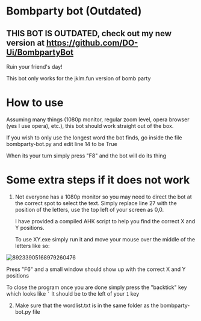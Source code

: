 # Bombparty bot (Outdated)

## **THIS BOT IS OUTDATED, check out my new version at https://github.com/DO-Ui/BombpartyBot**

Ruin your friend's day!

This bot only works for the jklm.fun version of bomb party

# How to use
Assuming many things (1080p monitor, regular zoom level, opera browser (yes I use opera), etc.), this bot should work straight out of the box. 

If you wish to only use the longest word the bot finds, go inside the file bombparty-bot.py and edit line 14 to be True

When its your turn simply press "F8" and the bot will do its thing

# Some extra steps if it does not work
1. Not everyone has a 1080p monitor so you may need to direct the bot at the correct spot to select the text. Simply replace line 27 with the position of the letters, use the top left of your screen as 0,0.

   I have provided a compiled AHK script to help you find the correct X and Y positions.

   To use XY.exe simply run it and move your mouse over the middle of the letters like so:

![89233905168979260476](https://user-images.githubusercontent.com/68296986/129646899-4f28573f-f5c2-42e8-9134-e78da5f72604.png)

   Press "F6" and a small window should show up with the correct X and Y positions

   To close the program once you are done simply press the "backtick" key which looks like ``` ` ``` It should be to the left of your ```1``` key

2. Make sure that the wordlist.txt is in the same folder as the bombparty-bot.py file
